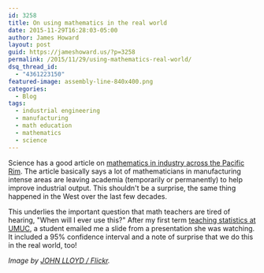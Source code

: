 ```yaml
---
id: 3258
title: On using mathematics in the real world
date: 2015-11-29T16:28:03-05:00
author: James Howard
layout: post
guid: https://jameshoward.us/?p=3258
permalink: /2015/11/29/using-mathematics-real-world/
dsq_thread_id:
  - "4361223150"
featured-image: assembly-line-840x400.png
categories:
  - Blog
tags:
  - industrial engineering
  - manufacturing
  - math education
  - mathematics
  - science
---
```

Science has a good article on <a href="https://doi.org/10.1126/science.350.6261.616">mathematics in industry across the Pacific Rim</a>.  The article basically says a lot of mathematicians in manufacturing intense areas are leaving academia (temporarily or permanently) to help improve industrial output.  This shouldn't be a surprise, the same thing happened in the West over the last few decades.

This underlies the important question that math teachers are tired of hearing, "When will I ever use this?"  After my first term <a href="/teaching/mathematics">teaching statistics at UMUC</a>, a student emailed me a slide from a presentation she was watching.  It included a 95% confidence interval and a note of surprise that we do this in the real world, too!

<em>Image by <a href="https://www.flickr.com/photos/hugo90/5453869248">JOHN LLOYD / Flickr</a>.</em>
